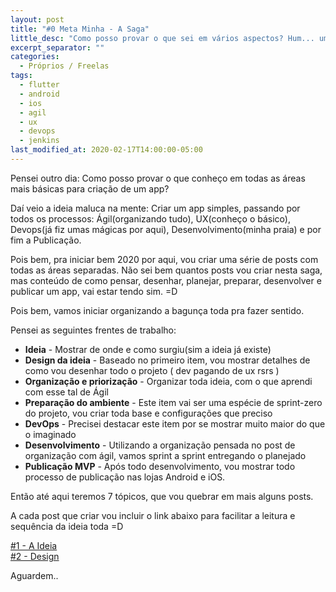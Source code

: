 ```yaml
---
layout: post
title: "#0 Meta Minha - A Saga"
little_desc: "Como posso provar o que sei em vários aspectos? Hum... um app do zero."
excerpt_separator: ""
categories:
  - Próprios / Freelas
tags:
  - flutter
  - android
  - ios
  - agil
  - ux
  - devops
  - jenkins
last_modified_at: 2020-02-17T14:00:00-05:00
---
```


Pensei outro dia: Como posso provar o que conheço em todas as áreas mais básicas para criação de um app?

Daí veio a ideia maluca na mente: Criar um app simples, passando por todos os processos: Ágil(organizando tudo), UX(conheço o básico), Devops(já fiz umas mágicas por aqui), Desenvolvimento(minha praia) e por fim a Publicação.

Pois bem, pra iniciar bem 2020 por aqui, vou criar uma série de posts com todas as áreas separadas. Não sei bem quantos posts vou criar nesta saga, mas conteúdo de como pensar, desenhar, planejar, preparar, desenvolver e publicar um app, vai estar tendo sim. =D

Pois bem, vamos iniciar organizando a bagunça toda pra fazer sentido.

Pensei as seguintes frentes de trabalho:
* **Ideia** - Mostrar de onde e como surgiu(sim a ideia já existe)
* **Design da ideia** - Baseado no primeiro item, vou mostrar detalhes de como vou desenhar todo o projeto ( dev pagando de ux rsrs )
* **Organização e priorização** - Organizar toda ideia, com o que aprendi com esse tal de Ágil
* **Preparação do ambiente** - Este item vai ser uma espécie de sprint-zero do projeto, vou criar toda base e configurações que preciso
* **DevOps** - Precisei destacar este item por se mostrar muito maior do que o imaginado
* **Desenvolvimento** - Utilizando a organização pensada no post de organização com ágil, vamos sprint a sprint entregando o planejado
* **Publicação MVP** - Após todo desenvolvimento, vou mostrar todo processo de publicação nas lojas Android e iOS.


Então até aqui teremos 7 tópicos, que vou quebrar em mais alguns posts. 

A cada post que criar vou incluir o link abaixo para facilitar a leitura e sequência da ideia toda =D

<a href="/meta-minha-a-ideia" target="_blank">#1 - A Ideia </a> <br>
<a href="/meta-minha-design" target="_blank">#2 - Design</a>



Aguardem..
<img src="https://media.giphy.com/media/l0HlKrB02QY0f1mbm/giphy-downsized.gif" alt="">

